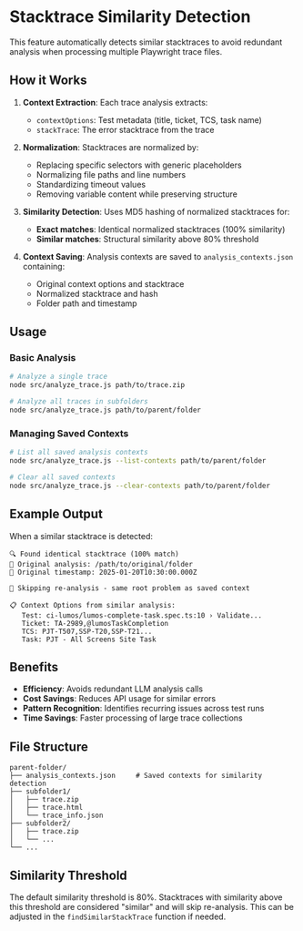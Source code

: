 # Stacktrace Similarity Detection

This feature automatically detects similar stacktraces to avoid redundant analysis when processing multiple Playwright trace files.

## How it Works

1. **Context Extraction**: Each trace analysis extracts:
   - `contextOptions`: Test metadata (title, ticket, TCS, task name)
   - `stackTrace`: The error stacktrace from the trace

2. **Normalization**: Stacktraces are normalized by:
   - Replacing specific selectors with generic placeholders
   - Normalizing file paths and line numbers
   - Standardizing timeout values
   - Removing variable content while preserving structure

3. **Similarity Detection**: Uses MD5 hashing of normalized stacktraces for:
   - **Exact matches**: Identical normalized stacktraces (100% similarity)
   - **Similar matches**: Structural similarity above 80% threshold

4. **Context Saving**: Analysis contexts are saved to `analysis_contexts.json` containing:
   - Original context options and stacktrace
   - Normalized stacktrace and hash
   - Folder path and timestamp

## Usage

### Basic Analysis
```bash
# Analyze a single trace
node src/analyze_trace.js path/to/trace.zip

# Analyze all traces in subfolders
node src/analyze_trace.js path/to/parent/folder
```

### Managing Saved Contexts
```bash
# List all saved analysis contexts
node src/analyze_trace.js --list-contexts path/to/parent/folder

# Clear all saved contexts
node src/analyze_trace.js --clear-contexts path/to/parent/folder
```

## Example Output

When a similar stacktrace is detected:
```
🔍 Found identical stacktrace (100% match)
📁 Original analysis: /path/to/original/folder
📅 Original timestamp: 2025-01-20T10:30:00.000Z

🚫 Skipping re-analysis - same root problem as saved context

📋 Context Options from similar analysis:
   Test: ci-lumos/lumos-complete-task.spec.ts:10 › Validate...
   Ticket: TA-2989,@lumosTaskCompletion
   TCS: PJT-T507,SSP-T20,SSP-T21...
   Task: PJT - All Screens Site Task
```

## Benefits

- **Efficiency**: Avoids redundant LLM analysis calls
- **Cost Savings**: Reduces API usage for similar errors
- **Pattern Recognition**: Identifies recurring issues across test runs
- **Time Savings**: Faster processing of large trace collections

## File Structure

```
parent-folder/
├── analysis_contexts.json     # Saved contexts for similarity detection
├── subfolder1/
│   ├── trace.zip
│   ├── trace.html
│   └── trace_info.json
├── subfolder2/
│   ├── trace.zip
│   └── ...
└── ...
```

## Similarity Threshold

The default similarity threshold is 80%. Stacktraces with similarity above this threshold are considered "similar" and will skip re-analysis. This can be adjusted in the `findSimilarStackTrace` function if needed. 